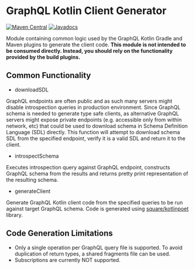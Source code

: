 # GraphQL Kotlin Client Generator
[![Maven Central](https://img.shields.io/maven-central/v/com.expediagroup/graphql-kotlin-client-generator.svg?label=Maven%20Central)](https://central.sonatype.com/search?namespace=com.expediagroup&q=name%3Agraphql-kotlin-client-generator)
[![Javadocs](https://img.shields.io/maven-central/v/com.expediagroup/graphql-kotlin-client-generator.svg?label=javadoc&colorB=brightgreen)](https://www.javadoc.io/doc/com.expediagroup/graphql-kotlin-client-generator)

Module containing common logic used by the GraphQL Kotlin Gradle and Maven plugins to generate the client code. **This
module is not intended to be consumed directly. Instead, you should rely on the functionality provided by the build plugins.**

## Common Functionality

* downloadSDL

GraphQL endpoints are often public and as such many servers might disable introspection queries in production environment.
Since GraphQL schema is needed to generate type safe clients, as alternative GraphQL servers might expose private
endpoints (e.g. accessible only from within network, etc) that could be used to download schema in Schema Definition
Language (SDL) directly. This function will attempt to download schema SDL from the specified endpoint, verify it is a
valid SDL and return it to the client.

* introspectSchema

Executes introspection query against GraphQL endpoint, constructs GraphQL schema from the results and returns pretty
print representation of the resulting schema.

* generateClient

Generate GraphQL Kotlin client code from the specified queries to be run against target GraphQL schema. Code is generated
using [square/kotlinpoet](https://github.com/square/kotlinpoet) library.

## Code Generation Limitations

* Only a single operation per GraphQL query file is supported. To avoid duplication of return types, a shared fragments file can be used.
* Subscriptions are currently NOT supported.
